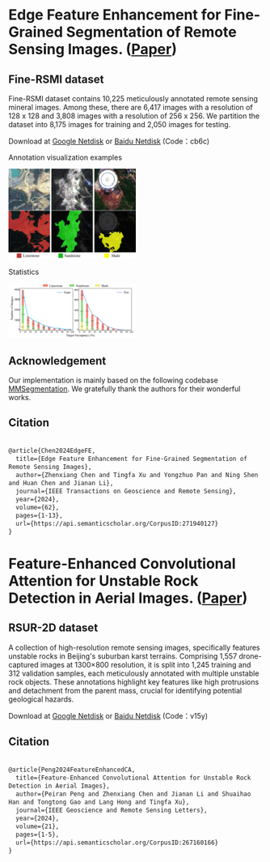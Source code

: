 # Edge Feature Enhancement for Fine-Grained Segmentation of Remote Sensing Images. ([Paper](https://ieeexplore.ieee.org/document/10636209))
## Fine-RSMI dataset

Fine-RSMI dataset contains 10,225 meticulously annotated remote sensing mineral images. Among these, there are 6,417 images with a resolution of 128 x 128 and 3,808 images with a resolution of 256 x 256. We partition the dataset into 8,175 images for training and 2,050 images for testing.

Download at [Google Netdisk](https://drive.google.com/drive/folders/1je5DrdJyOeCt-JQ6Z-rWLFTnjqjo-Wv3) or [Baidu Netdisk](https://pan.baidu.com/s/181Woy9sFFY1xfzXcTu8xMg?pwd=cb6c) (Code：cb6c)

Annotation visualization examples

<img src=https://github.com/chenmu1204/czx/blob/main/resources/figure_1.png#pic_center width=50% />

Statistics

<img src=https://github.com/chenmu1204/czx/blob/main/resources/figure_2.png#pic_center width=50% />

## Acknowledgement
Our implementation is mainly based on the following codebase [MMSegmentation](https://github.com/open-mmlab/mmsegmentation). We gratefully thank the authors for their wonderful works.

## Citation
<pre><code>
@article{Chen2024EdgeFE,
  title={Edge Feature Enhancement for Fine-Grained Segmentation of Remote Sensing Images},
  author={Zhenxiang Chen and Tingfa Xu and Yongzhuo Pan and Ning Shen and Huan Chen and Jianan Li},
  journal={IEEE Transactions on Geoscience and Remote Sensing},
  year={2024},
  volume={62},
  pages={1-13},
  url={https://api.semanticscholar.org/CorpusID:271940127}
}
</code></pre>




# Feature-Enhanced Convolutional Attention for Unstable Rock Detection in Aerial Images. ([Paper](https://ieeexplore.ieee.org/document/10411912))
## RSUR-2D dataset
A collection of high-resolution remote sensing images, specifically features unstable rocks in Beijing's suburban karst terrains. Comprising 1,557 drone-captured images at 1300×800 resolution, it is split into 1,245 training and 312 validation samples, each meticulously annotated with multiple unstable rock objects. These annotations highlight key features like high protrusions and detachment from the parent mass, crucial for identifying potential geological hazards.

Download at [Google Netdisk](https://drive.google.com/drive/folders/1rcz_jCRlwi3Dbt8H946HUyI77R3_5IMC) or [Baidu Netdisk](https://pan.baidu.com/s/1IMvNDZuT2JGP2M_k1jsfcg) (Code：v15y)

## Citation
<pre><code>
@article{Peng2024FeatureEnhancedCA,
  title={Feature-Enhanced Convolutional Attention for Unstable Rock Detection in Aerial Images},
  author={Peiran Peng and Zhenxiang Chen and Jianan Li and Shuaihao Han and Tongtong Gao and Lang Hong and Tingfa Xu},
  journal={IEEE Geoscience and Remote Sensing Letters},
  year={2024},
  volume={21},
  pages={1-5},
  url={https://api.semanticscholar.org/CorpusID:267160166}
}
</code></pre>
